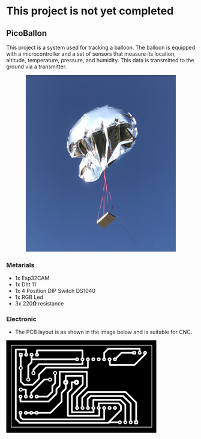 # This project is not yet completed

## PicoBallon

This project is a system used for tracking a balloon. The balloon is equipped with a microcontroller and a set of sensors that measure its location, altitude, temperature, pressure, and humidity. This data is transmitted to the ground via a transmitter.


<p align="center">
  <img src="https://github.com/bilalorhanlr/PicoBallon/blob/main/pico.png" width="400" title="hover text">
</p>


### Metarials

- 1x Esp32CAM
- 1x Dht 11
- 1x 4 Position DIP Switch DS1040
- 1x RGB Led
- 3x 220**Ω** resistance



### Electronic

- The PCB layout is as shown in the image below and is suitable for CNC.

<img src="https://github.com/bilalorhanlr/PicoBallon/blob/main/picoPCB.png" width="400" >


